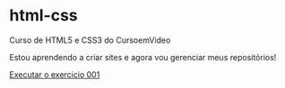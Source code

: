 # html-css
 Curso de HTML5 e CSS3 do CursoemVideo

Estou aprendendo a criar sites e agora vou gerenciar meus repositórios!

<a href="https://https://cruzgb.github.io/html-css/exercicios/ex001.1/index.html">Executar o exercicio 001</a>